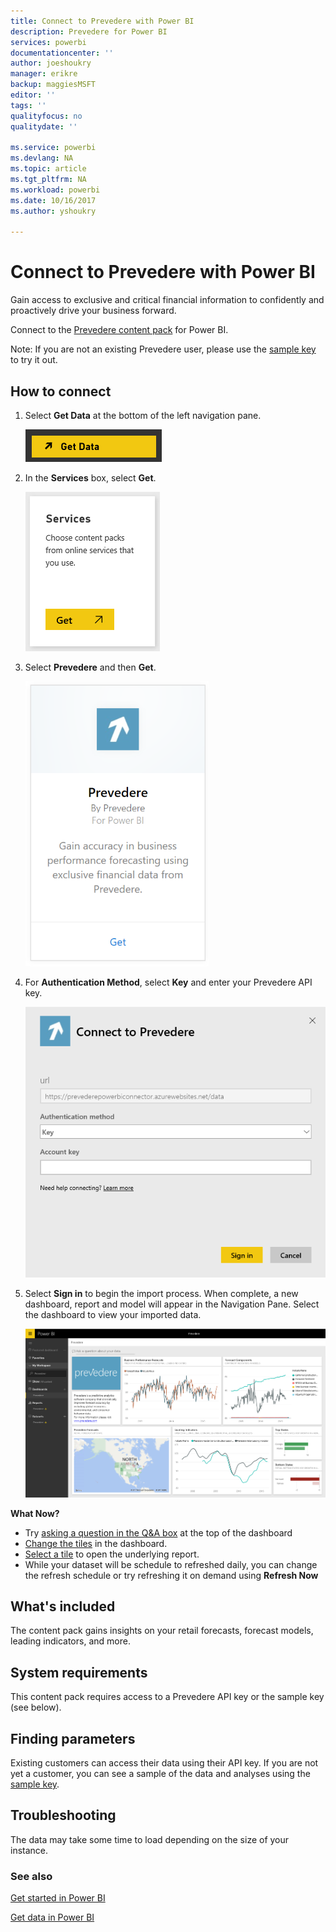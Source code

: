 ```yaml
---
title: Connect to Prevedere with Power BI
description: Prevedere for Power BI
services: powerbi
documentationcenter: ''
author: joeshoukry
manager: erikre
backup: maggiesMSFT
editor: ''
tags: ''
qualityfocus: no
qualitydate: ''

ms.service: powerbi
ms.devlang: NA
ms.topic: article
ms.tgt_pltfrm: NA
ms.workload: powerbi
ms.date: 10/16/2017
ms.author: yshoukry

---
```

# Connect to Prevedere with Power BI
Gain access to exclusive and critical financial information to confidently and proactively drive your business forward.

Connect to the [Prevedere content pack](https://app.powerbi.com/getdata/services/prevedere) for Power BI.

Note: If you are not an existing Prevedere user, please use the [sample key](https://prevederepowerbiconnector.azurewebsites.net/static/learnmore.html) to try it out.

## How to connect
1. Select **Get Data** at the bottom of the left navigation pane.
   
   ![](media/service-connect-to-prevedere/getdata.png)
2. In the **Services** box, select **Get**.
   
   ![](media/service-connect-to-prevedere/services.png)
3. Select **Prevedere** and then **Get**.
   
   ![](media/service-connect-to-prevedere/connect.png)
4. For **Authentication Method**, select **Key** and enter your Prevedere API key.
   
    ![](media/service-connect-to-prevedere/creds.png)
5. Select **Sign in** to begin the import process. When complete, a new dashboard, report and model will appear in the Navigation Pane. Select the dashboard to view your imported data.
   
     ![](media/service-connect-to-prevedere/dashboard.png)

**What Now?**

* Try [asking a question in the Q&A box](service-q-and-a.md) at the top of the dashboard
* [Change the tiles](service-dashboard-edit-tile.md) in the dashboard.
* [Select a tile](service-dashboard-tiles.md) to open the underlying report.
* While your dataset will be schedule to refreshed daily, you can change the refresh schedule or try refreshing it on demand using **Refresh Now**

## What's included
The content pack gains insights on your retail forecasts, forecast models, leading indicators, and more.

## System requirements
This content pack requires access to a Prevedere API key or the sample key (see below).

## Finding parameters
<a name="FindingParams"></a>

Existing customers can access their data using their API key. If you are not yet a customer, you can see a sample of the data and analyses using the [sample key](https://prevederepowerbiconnector.azurewebsites.net/static/learnmore.html).

## Troubleshooting
The data may take some time to load depending on the size of your instance.

### See also
[Get started in Power BI](service-get-started.md)

[Get data in Power BI](service-get-data.md)

